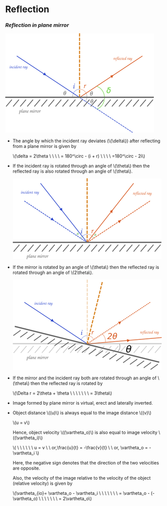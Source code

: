 

# Reflection

### *Reflection in plane mirror*

![deviation](../../../res/light-plane_mirror_deviation.png)

* The angle by which the incident ray deviates  (\\(\delta\\))  after reflecting from a plane mirror is given by

  \\(\delta = 2\theta \ \ \ \ = 180^\circ - (i + r) \ \ \ \ =180^\circ - 2i\\)

* If the incident ray is rotated through an angle of \\(\theta\\) then the reflected ray is also rotated through an angle of \\(\theta\\).

  ![Incident shift](../../../res/light-plane_mirror_incident_shift.png)

* If the mirror is rotated by an angle of \\(\theta\\) then the reflected ray is rotated through an angle of \\(2\theta\\).

  ![mirror shift](../../../res/light-plane_mirror_mirror_shift.png)

* If the mirror and the incident ray both are rotated through an angle of \\(\theta\\) then the reflected ray is rotated by

  \\(\Delta r = 2\theta + \theta \ \ \ \ \ \ \ = 3\theta\\) 

* Image formed by plane mirror is virtual, erect and laterally inverted.

* Object distance \\((u)\\) is always equal to the image distance \\((v)\\)

  \\(u = v\\)

  Hence, object velocity \\((\vartheta_o)\\) is also equal to image velocity \\((\vartheta_i)\\)

  \\(  \ \ \ \ \ \ u = v \ \ or,\frac{u}{t} = -\frac{v}{t} \ \  or, \vartheta_o = -\vartheta_i \\)

  Here, the negative sign denotes that the direction of the two velocities are opposite. 

  Also, the velocity of the image relative to the velocity of the object (relative velocity) is given by

  \\(\vartheta_{io}= \vartheta_o - \vartheta_i \ \ \ \ \ \ \ = \vartheta_o - (-\vartheta_o) \ \ \ \ \ \ \ = 2\vartheta_o\\)